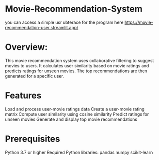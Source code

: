 # Movie-Recommendation-System
you can access a simple usr ubterace for the program here https://movie-recommendation-user.streamlit.app/
# Overview:
This movie recommendation system uses collaborative filtering to suggest movies to users. It calculates user similarity based on movie ratings and predicts ratings for unseen movies. The top recommendations are then generated for a specific user.

# Features
Load and process user-movie ratings data
Create a user-movie rating matrix
Compute user similarity using cosine similarity
Predict ratings for unseen movies
Generate and display top movie recommendations

# Prerequisites
Python 3.7 or higher
Required Python libraries:
pandas
numpy
scikit-learn
